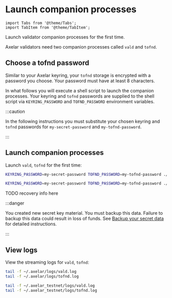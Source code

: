 # Launch companion processes

```mdx-code-block
import Tabs from '@theme/Tabs';
import TabItem from '@theme/TabItem';
```

Launch validator companion processes for the first time.

Axelar validators need two companion processes called `vald` and `tofnd`.

## Choose a tofnd password

Similar to your Axelar keyring, your `tofnd` storage is encrypted with a password you choose. Your password must have at least 8 characters.

In what follows you will execute a shell script to launch the companion processes. Your keyring and `tofnd` passwords are supplied to the shell script via `KEYRING_PASSWORD` and `TOFND_PASSWORD` environment variables.

:::caution

In the following instructions you must substitute your chosen keyring and `tofnd` passwords for `my-secret-password` and `my-tofnd-password`.

:::

## Launch companion processes

Launch `vald`, `tofnd` for the first time:

<Tabs groupId="network">
<TabItem value="mainnet" label="Mainnet" default>

```bash
KEYRING_PASSWORD=my-secret-password TOFND_PASSWORD=my-tofnd-password ./scripts/validator-tools-host.sh -n mainnet
```

</TabItem>
<TabItem value="testnet" label="Testnet">

```bash
KEYRING_PASSWORD=my-secret-password TOFND_PASSWORD=my-tofnd-password ./scripts/validator-tools-host.sh
```

</TabItem>
</Tabs>

TODO recovery info here

:::danger

You created new secret key material. You must backup this data. Failure to backup this data could result in loss of funds. See [Backup your secret data](backup) for detailed instructions.

:::

## View logs

View the streaming logs for `vald`, `tofnd`:

<Tabs groupId="network">
<TabItem value="mainnet" label="Mainnet" default>

```bash
tail -f ~/.axelar/logs/vald.log
tail -f ~/.axelar/logs/tofnd.log
```

</TabItem>
<TabItem value="testnet" label="Testnet">

```bash
tail -f ~/.axelar_testnet/logs/vald.log
tail -f ~/.axelar_testnet/logs/tofnd.log
```

</TabItem>
</Tabs>
